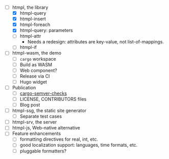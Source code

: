 - [ ] htmpl, the library
    - [x] htmpl-query
    - [x] htmpl-insert
    - [x] htmpl-foreach
    - [x] htmpl-query: parameters
    - [ ] htmpl-attr
        - Needs a redesign: attributes are key-value, not list-of-mappings.
    - [ ] htmpl-if
- [ ] htmpl-wasm, the demo
    - [ ] `cargo` workspace
    - [ ] Build as WASM
    - [ ] Web component?
    - [ ] Release via CI
    - [ ] Hugo widget
- [ ] Publication
    - [ ] [cargo-semver-checks](https://crates.io/crates/cargo-semver-checks)
    - [ ] LICENSE, CONTRIBUTORS files
    - [ ] Blog post
- [ ] htmpl-ssg, the static site generator
    - [ ] Separate test cases
- [ ] htmpl-srv, the server
- [ ] htmpl-js, Web-native alternative
- [ ] Feature enhancements
    - [ ] formatting directives for real, int, etc.
    - [ ] good localization support: languages, time formats, etc.
    - [ ] pluggable formatters?
